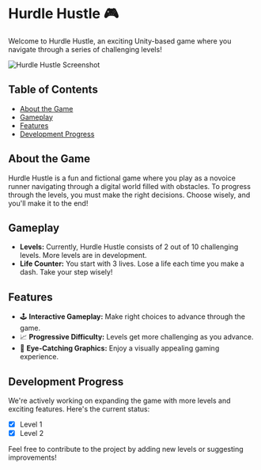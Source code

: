 # Hurdle Hustle 🎮

Welcome to Hurdle Hustle, an exciting Unity-based game where you navigate through a series of challenging levels!

![Hurdle Hustle Screenshot](screenshot.png)

## Table of Contents
- [About the Game](#about-the-game)
- [Gameplay](#gameplay)
- [Features](#features)
- [Development Progress](#development-progress)


## About the Game

Hurdle Hustle is a fun and fictional game where you play as a novoice runner navigating through a digital world filled with obstacles. To progress through the levels, you must make the right decisions. Choose wisely, and you'll make it to the end!

## Gameplay

- **Levels:** Currently, Hurdle Hustle consists of 2 out of 10 challenging levels. More levels are in development.
- **Life Counter:** You start with 3 lives. Lose a life each time you make a dash. Take your step wisely!

## Features

- 🕹️ **Interactive Gameplay:** Make right choices to advance through the game.
- 📈 **Progressive Difficulty:** Levels get more challenging as you advance.
- 🎨 **Eye-Catching Graphics:** Enjoy a visually appealing gaming experience.

## Development Progress

We're actively working on expanding the game with more levels and exciting features. Here's the current status:

- [x] Level 1 
- [x] Level 2 

Feel free to contribute to the project by adding new levels or suggesting improvements!

